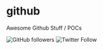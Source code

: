 # github

Awesome Github Stuff / POCs

![GitHub followers](https://img.shields.io/github/followers/diegopacheco?style=social)
![Twitter Follow](https://img.shields.io/twitter/follow/diego_pacheco?style=social)
